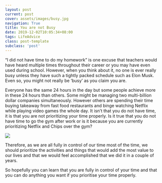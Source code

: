 ```yaml
---
layout: post
current: post
cover: assets/images/busy.jpg
navigation: True
title: You are not Busy
date: 2019-12-02T10:05:34+08:00
tags: LifeAdvice
class: post-template
subclass: 'post'
---
```

“I did not have time to do my homework” is one excuse that teachers would have heard multiple times throughout their career or you may have even used during school. However, when you think about it, no one is ever really busy unless they have such a tightly packed schedule such as Elon Musk. Even so, you might not really be ‘busy’ as you claim you are.

Everyone has the same 24 hours in the day but some people achieve more in these 24 hours than others. Some might be managing two multi-billion dollar companies simultaneously. However others are spending their time buying takeaway from fast food restaurants and binge watching Netflix while playing video games the whole day. It isn’t that you do not have time, it is that you are not prioritizing your time properly. Is it true that you do not have time to go the gym after work or is it because you are currently prioritizing Netflix and Chips over the gym?

<img src="https://images.unsplash.com/photo-1522202176988-66273c2fd55f?ixlib=rb-1.2.1&q=85&fm=jpg&crop=entropy&cs=srgb">

Therefore, as we are all fully in control of our time most of the time, we should prioritize the activities and things that would add the most value to our lives and that we would feel accomplished that we did it in a couple of years.

So hopefully you can learn that you are fully in control of your time and that you can do anything you want if you prioritise your time properly.